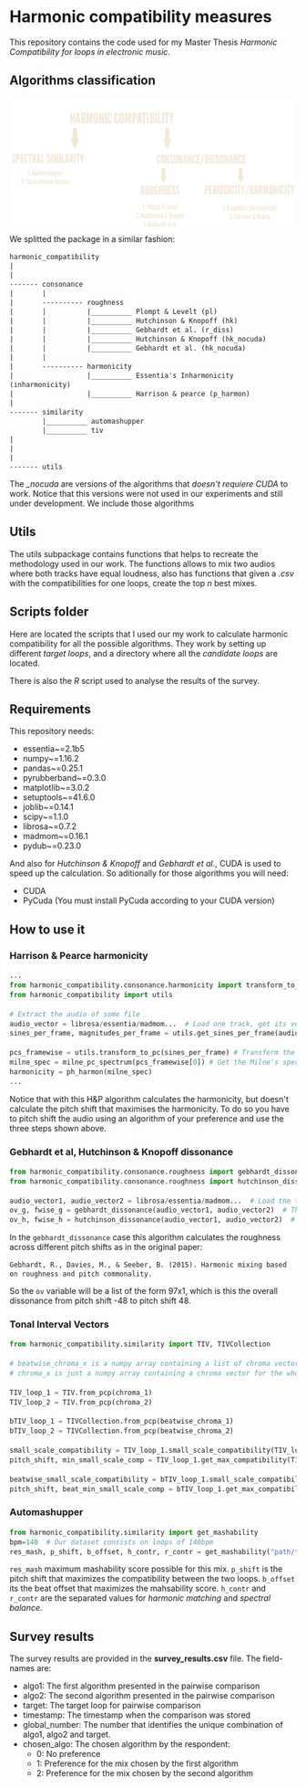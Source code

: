 # Harmonic compatibility measures

This repository contains the code used for my Master Thesis _Harmonic Compatibility for loops in electronic music_.

## Algorithms classification

![Image with the algorithm tree](media/algorithms_tree.png)
We splitted the package in a similar fashion:

```text
harmonic_compatibility
|
|
------- consonance 
|       |
|       ---------- roughness
|       |          |__________ Plompt & Levelt (pl)
|       |          |__________ Hutchinson & Knopoff (hk)
|       |          |__________ Gebhardt et al. (r_diss)
|       |          |__________ Hutchinson & Knopoff (hk_nocuda)
|       |          |__________ Gebhardt et al. (hk_nocuda)
|       |
|       ---------- harmonicity
|                  |__________ Essentia's Inharmonicity (inharmonicity)
|                  |__________ Harrison & pearce (p_harmon)
|
------- similarity
        |__________ automashupper
        |__________ tiv
|
|
|
------- utils
```
The *_nocuda* are versions of the algorithms that *doesn't requiere CUDA* to work. Notice that this versions were
not used in our experiments and still under development. We include those algorithms 


## Utils

The utils subpackage contains functions that helps to recreate the methodology used in our work.
The functions allows to mix two audios where both tracks have equal loudness, also has functions that given
a _.csv_ with the compatibilities for one loops, create the top _n_ best mixes. 


## Scripts folder

Here are located the scripts that I used our my work to calculate harmonic compatibility for all the possible algorithms. They work by setting up different _target loops_, and a directory where all the _candidate loops_ are located. 

There is also the _R_ script used to analyse the results of the survey.

## Requirements
This repository needs:
* essentia~=2.1b5
* numpy~=1.16.2
* pandas~=0.25.1
* pyrubberband~=0.3.0
* matplotlib~=3.0.2
* setuptools~=41.6.0
* joblib~=0.14.1
* scipy~=1.1.0
* librosa~=0.7.2
* madmom~=0.16.1
* pydub~=0.23.0

And also for _Hutchinson & Knopoff_ and _Gebhardt et al._, CUDA is used to speed up the calculation.
So aditionally for those algorithms you will need:
- CUDA 
- PyCuda (You must install PyCuda according to your CUDA version)

## How to use it

### Harrison & Pearce harmonicity
```python
...
from harmonic_compatibility.consonance.harmonicity import transform_to_pc, ph_harmon, milne_pc_spectrum
from harmonic_compatibility import utils

# Extract the audio of some file
audio_vector = librosa/essentia/madmom...  # Load one track, get its vector of samples
sines_per_frame, magnitudes_per_frame = utils.get_sines_per_frame(audio_vector)  # Get the sines per frame, using the sinusoidal model.

pcs_framewise = utils.transform_to_pc(sines_per_frame) # Transform the sines in Hz to pitch classes
milne_spec = milne_pc_spectrum(pcs_framewise[0]) # Get the Milne's spectrum of the first frame _(see paper for details)_
harmonicity = ph_harmon(milne_spec)
...

```
Notice that with this H&P algorithm calculates the harmonicity, but doesn't calculate the pitch shift that maximises the harmonicity. To do so you have to pitch shift the audio using an algorithm of your preference and use the three steps shown above. 

### Gebhardt et al, Hutchinson & Knopoff dissonance
```python
from harmonic_compatibility.consonance.roughness import gebhardt_dissonance
from harmonic_compatibility.consonance.roughness import hutchinson_dissonance

audio_vector1, audio_vector2 = librosa/essentia/madmom...  # Load the two tracks, and get their vector of samples
ov_g, fwise_g = gebhardt_dissonance(audio_vector1, audio_vector2)  # The overall dissonance and the framewise dissonance.
ov_h, fwise_h = hutchinson_dissonance(audio_vector1, audio_vector2)  # The overall dissonance and the framewise dissonance.
```

In the `gebhardt_dissonance` case this algorithm calculates the roughness across different pitch shifts as in the original paper:
```text
Gebhardt, R., Davies, M., & Seeber, B. (2015). Harmonic mixing based on roughness and pitch commonality.
```
So the `ov` variable will be a list of the form 97x1, which is this the overall dissonance from pitch shift -48 to pitch shift 48.

### Tonal Interval Vectors
```python
from harmonic_compatibility.similarity import TIV, TIVCollection

# beatwise_chroma_x is a numpy array containing a list of chroma vectors for the loop x. Shape: [12 x number of beats]
# chroma_x is just a numpy array containing a chroma vector for the whole loop x. Shape: [12]

TIV_loop_1 = TIV.from_pcp(chroma_1)
TIV_loop_2 = TIV.from_pcp(chroma_2)

bTIV_loop_1 = TIVCollection.from_pcp(beatwise_chroma_1)
bTIV_loop_2 = TIVCollection.from_pcp(beatwise_chroma_2)

small_scale_compatibility = TIV_loop_1.small_scale_compatibility(TIV_loop_2)  # Small scale compatibility for a single TIV. No pitch shift
pitch_shift, min_small_scale_comp = TIV_loop_1.get_max_compatibility(TIV_loop_2)  # The best mean small scale compatibility (the lowest value), and the pitch shift that gives that result

beatwise_small_scale_compatibility = bTIV_loop_1.small_scale_compatibility(bTIV_loop_2)  # The mean small scale compatibility for a collection of TIV. No pitch shift
pitch_shift, beat_min_small_scale_comp = bTIV_loop_1.get_max_compatibility(bTIV_loop_2)  # The best mean small scale compatibility (the lowest value), and the pitch shift that gives that result. The pitch shift is a single value across the set of TIVs.
```

### Automashupper
```python
from harmonic_compatibility.similarity import get_mashability
bpm=140  # Our dataset consists on loops of 140bpm
res_mash, p_shift, b_offset, h_contr, r_contr = get_mashability("path/to/audio1", "path/to/audio2", bpm, bpm, sr=44100)  # Get the mashability

```
`res_mash` maximum mashability score possible for this mix. `p_shift` is the pitch shift that maximizes the compatibility between the two loops. `b_offset` its the beat offset that maximizes the mahsability score. `h_contr` and `r_contr` are the separated values for _harmonic matching_ and _spectral balance_.

## Survey results

The survey results are provided in the **survey_results.csv** file. The field-names are:

* algo1: The first algorithm presented in the pairwise comparison
* algo2: The second algorithm presented in the pairwise comparison
* target: The target loop for pairwise comparison
* timestamp: The timestamp when the comparison was stored
* global_number: The number that identifies the unique combination of algo1, algo2 and target.
* chosen_algo: The chosen algorithm by the respondent:
  * 0: No preference
  * 1: Preference for the mix chosen by the first algorithm
  * 2: Preference for the mix chosen by the second algorithm
